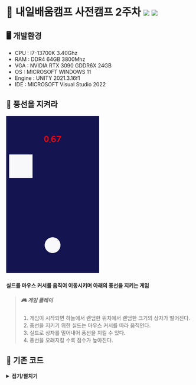 # 🌸 내일배움캠프 사전캠프 2주차 <img src="https://img.shields.io/badge/Unity-FFFFFF?style=flat&logo=Unity&logoColor=5D5D5D"/> <img src="https://img.shields.io/badge/C%23-5D5D5D?style=flat&logo=csharp&logoColor=FFFFFF"/>   
## 🖥 개발환경    

* CPU : I7-13700K 3.40Ghz    
* RAM : DDR4 64GB 3800Mhz    
* VGA : NVIDIA RTX 3090 GDDR6X 24GB    
* OS : MICROSOFT WINDOWS 11    
* Engine : UNITY 2021.3.16f1    
* IDE : MICROSOFT Visual Studio 2022

## 🎈 풍선을 지켜라    
<img src="/IMGS/game2.gif" width="50%" height="50%" title="game" alt="Game"></img>    
#### 실드를 마우스 커서를 움직여 이동시키며 아래의 풍선을 지키는 게임    
> ##### 🎮 게임 플레이
> 1. 게임이 시작되면 하늘에서 랜덤한 위치에서 랜덤한 크기의 상자가 떨어진다.    
> 2. 풍선을 지키기 위한 실드는 마우스 커서를 따라 움직인다.    
> 3. 실드로 상자를 밀어내어 풍선을 지킬 수 있다.    
> 4. 풍선을 오래지킬 수록 점수가 높아진다.    

## 🔑 기존 코드
<details><summary><b>접기/펼치기</b></summary>

    
<details>
<summary>    
<b>GameManager.cs</b>
</summary>

```csharp
public class GameManager : MonoBehaviour
{
    public static GameManager Instance;

    public GameObject square;
    public GameObject endPanel;
    public Text timeTxt;
    public Text nowScore;
    public Text bestScore;
    public Animator anim;

    float time = 0f;
    bool isPlay = true; // PlayerPrefs 기능을 사용할 때 필요한 Key 이름을 변수에 저장하여 오타 방지
    string key = "bestScore";

    void Awake()
    {
        // 인스턴스가 비어있는 상태라면 인스턴스 지정
        if (Instance == null)
            Instance = this;
    }

    // Start is called before the first frame update
    void Start()
    {
        Time.timeScale = 1.0f;
        InvokeRepeating("MakeSquare", 0.0f, 1f); // square 오브젝트를 생성하는 MakeSquare 함수를 게임시작 0초 후부터 1초마다 실행
    }

    // Update is called once per frame
    void Update()
    {
        // 게임 플레이 중일 경우 시간(점수) 상승 및 표시
        if (isPlay)
        {
            time += Time.deltaTime;
            timeTxt.text = time.ToString("N2");
        }
    }

    void MakeSquare()
    {
        Instantiate(square);
    }

    public void GameOver()
    {
        isPlay = false; // 점수 및 시간이 오르는 것을 정지
        anim.SetBool("isDie", true); // 풍선이 터지는 애니메이션을 bool 값을 바꾸어 재생
        Invoke("TimeStop", 0.5f); // 애니메이션을 보기 전에 게임이 멈춰버리는 것을 방지하기 위해 0.5초 뒤에 TimeStop 함수 실행
        nowScore.text = time.ToString("N2");

        // PlayerPrefs를 통해 최고 점수를 디스크에 저장하는 기능
        // HasKey(key)는 해당 이름으로 저장된 PlayerPrefs가 있는지 확인 true,false 반환
        if (PlayerPrefs.HasKey(key)) 
        {
            // GetFloat는 Float 값으로 저장된 PlayerPrefs를 불러와 best라는 이름의 float 변수에 저장
            float best = PlayerPrefs.GetFloat(key);
            if (best < time)
            {
                // 이번 기록이 best보다 높을 경우 SetFloat를 통해 최고기록 값을 다시 저장해줌
                PlayerPrefs.SetFloat(key, time);
                bestScore.text = time.ToString("N2");
            }
            else
            {
                bestScore.text = best.ToString("N2");
            }
        }
        // 저장된 PlayerPrefs가 없다면. 즉, 저장된 최고 기록이 없다면 SetFloat로 이번 기록을 최고기록으로 저장
        else
        {
            PlayerPrefs.SetFloat(key, time);
            bestScore.text = time.ToString("N2");
        }

        endPanel.SetActive(true);
    }

    // Invoke 기능으로 게임을 정지 시키는 것을 지연시키기 위한 함수
    void TimeStop()
    {
        Time.timeScale = 0.0f;
    }
}
```
</details>
<details>
    <summary><b>RetryButton.cs</b></summary>

```csharp
public class RetryButton : MonoBehaviour
{
    // Retry버튼을 클릭할 경우 SceneManager를 통해 MainScene을 다시 불러온다
    public void Retry()
    {
        SceneManager.LoadScene("MainScene");
    }
}

```
</details>
<details>
    <summary><b>Shield.cs</b></summary>
```csharp
public class Shield : MonoBehaviour
{
    void Update()
    {
        Vector2 mousePos = Camera.main.ScreenToWorldPoint(Input.mousePosition); // 마우스 포인터의 월드벡터 알아내기
        transform.position = mousePos; // 쉴드의 위치를 마우스 포인터의 위치로 이동
    }
}
```
</details>
<details>
    <summary><b>Square.cs</b></summary>
```csharp
public class Square : MonoBehaviour
{
    // square의 위치를 Random.Range로 뽑아 position 설정
    // square의 크기를 Random.Range로 뽑아 localScale 설정
    void Start()
    {
        float x = Random.Range(-3.0f, 3.0f);
        float y = Random.Range(3.0f, 5.0f);

        transform.position = new Vector2(x, y);

        float size = Random.Range(0.5f, 1.5f);
        transform.localScale = new Vector2(size, size);
    }

    void Update()
    {
        // Square 오브젝트가 화면 밑으로 내려갔을 때 오브젝트를 Destroy 해주는 것으로 리소스 낭비를 막음
        if (transform.position.y < -5.0f)
            Destroy(gameObject);
    }

    private void OnCollisionEnter2D(Collision2D collision)
    {
        // Balloon 태그를 가진 오브젝트와 충돌했을 경우 GameManager의 GameOver 기능 실행
        if (collision.gameObject.CompareTag("Balloon"))
            GameManager.Instance.GameOver();
    }
}
```
</details>
